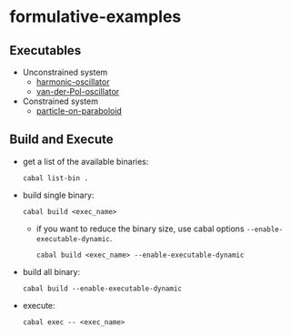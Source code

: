# formulative-examples

## Executables

- Unconstrained system
  - [harmonic-oscillator](equations/harmonic-oscillator/)
  - [van-der-Pol-oscillator](equations/van-der-Pol-oscillator/)
- Constrained system
  - [particle-on-paraboloid](equations/particle-on-paraboloid/)

## Build and Execute

- get a list of the available binaries:

  ```
  cabal list-bin .
  ```

- build single binary:

  ```
  cabal build <exec_name>
  ```

  - if you want to reduce the binary size, use cabal options `--enable-executable-dynamic`.

    ```
    cabal build <exec_name> --enable-executable-dynamic
    ```

- build all binary:

  ```
  cabal build --enable-executable-dynamic
  ```

- execute:

  ```
  cabal exec -- <exec_name>
  ```
